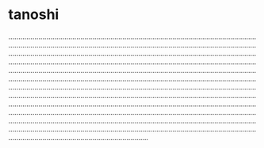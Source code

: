 # tanoshi
......................................................................................................................................................................................................................................................................................................................................................................................................................................................................................................................................................................................................................................................................................................................................................................................................................................................................................................................................................................................................................................................................................................................................................................................................................................................................................................................................................................................................................................................................................................................................................................................................................